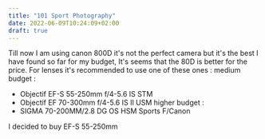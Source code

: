 ```yaml
---
title: "101 Sport Photography"
date: 2022-06-09T10:24:09+02:00
draft: true
---
```


Till now I am using canon 800D it's not the perfect camera but it's the best I have found so far for my budget, It's seems that the 80D is better for the price. 
For lenses it's recommended to use one of these ones : 
medium budget :
 - Objectif EF-S 55-250mm f/4-5.6 IS STM
 - Objectif EF 70-300mm f/4-5.6 IS II USM
higher budget :
 - SIGMA 70-200MM/2.8 DG OS HSM Sports F/Canon


I decided to buy EF-S 55-250mm 
 
